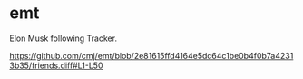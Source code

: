 # emt
Elon Musk following Tracker.

https://github.com/cmj/emt/blob/2e81615ffd4164e5dc64c1be0b4f0b7a42313b35/friends.diff#L1-L50
